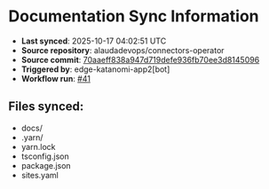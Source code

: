 # Documentation Sync Information

- **Last synced**: 2025-10-17 04:02:51 UTC
- **Source repository**: alaudadevops/connectors-operator
- **Source commit**: [70aaeff838a947d719defe936fb70ee3d8145096](https://github.com/alaudadevops/connectors-operator/commit/70aaeff838a947d719defe936fb70ee3d8145096)
- **Triggered by**: edge-katanomi-app2[bot]
- **Workflow run**: [#41](https://github.com/alaudadevops/connectors-operator/actions/runs/18582030603)

## Files synced:
- docs/
- .yarn/
- yarn.lock
- tsconfig.json
- package.json
- sites.yaml
